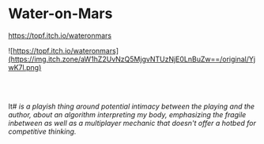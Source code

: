 # Water-on-Mars

https://topf.itch.io/wateronmars

![https://topf.itch.io/wateronmars](https://img.itch.zone/aW1hZ2UvNzQ5MjgvNTUzNjE0LnBuZw==/original/YjwK7l.png)

<br>
<br>    
        
        
              
  
It# *is a playish thing around potential intimacy 
between the playing and the author, 
about an algorithm interpreting my body, 
emphasizing the fragile inbetween as well 
as a multiplayer mechanic that doesn't offer 
a hotbed for competitive thinking.*
